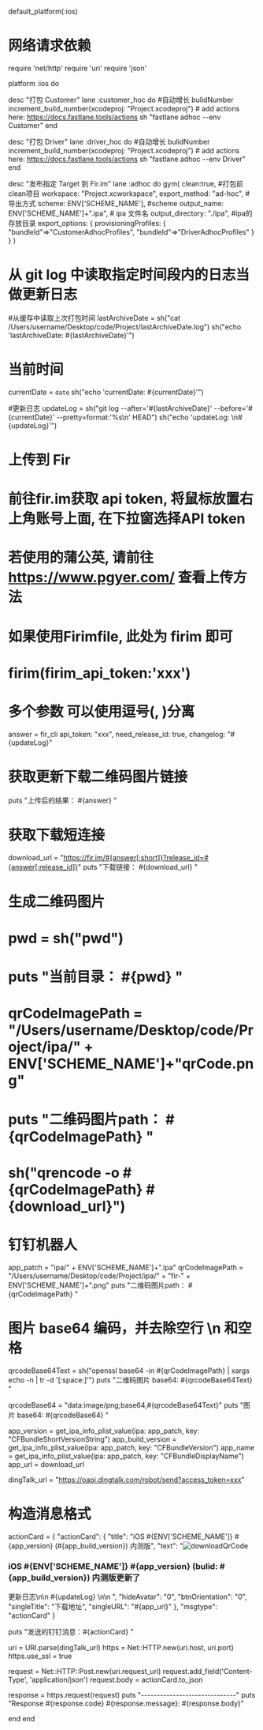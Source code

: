 
default_platform(:ios)

# 网络请求依赖
require 'net/http'
require 'uri'
require 'json'


platform :ios do


  desc "打包 Customer"
  lane :customer_hoc do
    #自动增长 bulidNumber
    increment_build_number(xcodeproj: "Project.xcodeproj")
    # add actions here: https://docs.fastlane.tools/actions
    sh "fastlane adhoc --env Customer"
   end

  desc "打包 Driver"
  lane :driver_hoc do
    #自动增长 bulidNumber
    increment_build_number(xcodeproj: "Project.xcodeproj")
    # add actions here: https://docs.fastlane.tools/actions
    sh "fastlane adhoc --env Driver"
  end
     

   desc "发布指定 Target 到 Fir.im"
   lane :adhoc do
   gym(
     clean:true, #打包前clean项目
     workspace: "Project.xcworkspace",
     export_method: "ad-hoc", #导出方式
     scheme: ENV['SCHEME_NAME'], #scheme
     output_name: ENV['SCHEME_NAME']+".ipa", # ipa 文件名
     output_directory: "./ipa", #ipa的存放目录
     export_options: {
         provisioningProfiles: {
             "bundleId"=>"CustomerAdhocProfiles", 
             "bundleId"=>"DriverAdhocProfiles"
         }
     }
   )

  # 从 git log 中读取指定时间段内的日志当做更新日志
  #从缓存中读取上次打包时间
  lastArchiveDate = sh("cat /Users/username/Desktop/code/Project/lastArchiveDate.log")
  sh("echo 'lastArchiveDate: #{lastArchiveDate}'")

  # 当前时间
  currentDate = `date`
  sh("echo 'currentDate: #{currentDate}'")

  #更新日志
  updateLog = sh("git log --after='#{lastArchiveDate}' --before='#{currentDate}' --pretty=format:'%s\n' HEAD")
  sh("echo 'updateLog: \n#{updateLog}'")


  # 上传到 Fir
  # 前往fir.im获取 api token, 将鼠标放置右上角账号上面, 在下拉窗选择API token
  # 若使用的蒲公英, 请前往 https://www.pgyer.com/ 查看上传方法
  # 如果使用Firimfile, 此处为 firim 即可
  # firim(firim_api_token:'xxx')

  # 多个参数 可以使用逗号(, )分离   
  answer = fir_cli api_token: "xxx", need_release_id: true, changelog: "#{updateLog}"

  # 获取更新下载二维码图片链接
  puts "上传后的结果： #{answer} "

  # 获取下载短连接
  download_url = "https://fir.im/#{answer[:short]}?release_id=#{answer[:release_id]}"
  puts "下载链接： #{download_url} "

  # 生成二维码图片  
  # pwd = sh("pwd")
  # puts "当前目录： #{pwd} "
  # qrCodeImagePath = "/Users/username/Desktop/code/Project/ipa/" + ENV['SCHEME_NAME']+"qrCode.png"
  # puts "二维码图片path： #{qrCodeImagePath} "
  # sh("qrencode -o #{qrCodeImagePath} #{download_url}")


  # 钉钉机器人
  app_patch   = "ipa/" + ENV['SCHEME_NAME']+".ipa"
  qrCodeImagePath = "/Users/username/Desktop/code/Project/ipa/" + "fir-" + ENV['SCHEME_NAME']+".png"
  puts "二维码图片path： #{qrCodeImagePath} "

  # 图片 base64 编码，并去除空行 \n 和空格
  qrcodeBase64Text = sh("openssl base64 -in #{qrCodeImagePath} | xargs echo -n | tr -d '[:space:]'")
  puts "二维码图片 base64: #{qrcodeBase64Text} "

  qrcodeBase64 = "data:image/png;base64,#{qrcodeBase64Text}"
  puts "图片 base64: #{qrcodeBase64} "

  app_version = get_ipa_info_plist_value(ipa: app_patch, key: "CFBundleShortVersionString")
  app_build_version = get_ipa_info_plist_value(ipa: app_patch, key: "CFBundleVersion")
  app_name    = get_ipa_info_plist_value(ipa: app_patch, key: "CFBundleDisplayName")
  app_url = download_url


  dingTalk_url = "https://oapi.dingtalk.com/robot/send?access_token=xxx"

  # 构造消息格式
  actionCard = 
  {
    "actionCard": {
        "title": "iOS #{ENV['SCHEME_NAME']} #{app_version} (#{app_build_version}) 内测版", 
        "text": "![downloadQrCode](#{qrcodeBase64}) 
 ### iOS #{ENV['SCHEME_NAME']} #{app_version} (bulid: #{app_build_version}) 内测版更新了 
 更新日志\n\n #{updateLog} \n\n ", 
        "hideAvatar": "0", 
        "btnOrientation": "0", 
        "singleTitle": "下载地址",
        "singleURL": "#{app_url}"
    }, 
    "msgtype": "actionCard"
  }

puts "发送的钉钉消息：#{actionCard} "



  uri = URI.parse(dingTalk_url)
  https = Net::HTTP.new(uri.host, uri.port)
  https.use_ssl = true

  request = Net::HTTP::Post.new(uri.request_uri)
  request.add_field('Content-Type', 'application/json')
  request.body = actionCard.to_json

  response = https.request(request)
  puts "------------------------------"
  puts "Response #{response.code} #{response.message}: #{response.body}"

end
end
